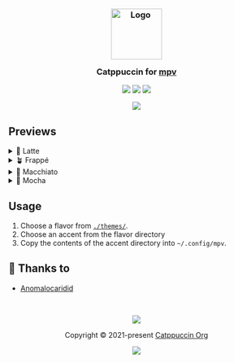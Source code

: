 <h3 align="center">
	<img src="https://raw.githubusercontent.com/catppuccin/catppuccin/main/assets/logos/exports/1544x1544_circle.png" width="100" alt="Logo"/><br/>
	<img src="https://raw.githubusercontent.com/catppuccin/catppuccin/main/assets/misc/transparent.png" height="30" width="0px"/>
	Catppuccin for <a href="https://mpv.io/">mpv</a>
	<img src="https://raw.githubusercontent.com/catppuccin/catppuccin/main/assets/misc/transparent.png" height="30" width="0px"/>
</h3>

<p align="center">
	<a href="https://github.com/catppuccin/mpv/stargazers"><img src="https://img.shields.io/github/stars/catppuccin/mpv?colorA=363a4f&colorB=b7bdf8&style=for-the-badge"></a>
	<a href="https://github.com/catppuccin/mpv/issues"><img src="https://img.shields.io/github/issues/catppuccin/mpv?colorA=363a4f&colorB=f5a97f&style=for-the-badge"></a>
	<a href="https://github.com/catppuccin/mpv/contributors"><img src="https://img.shields.io/github/contributors/catppuccin/mpv?colorA=363a4f&colorB=a6da95&style=for-the-badge"></a>
</p>

<p align="center">
	<img src="./assets/preview.webp"/>
</p>

## Previews

<details>
<summary>🌻 Latte</summary>
<img src="./assets/latte.webp"/>
</details>
<details>
<summary>🪴 Frappé</summary>
<img src="./assets/frappe.webp"/>
</details>
<details>
<summary>🌺 Macchiato</summary>
<img src="./assets/macchiato.webp"/>
</details>
<details>
<summary>🌿 Mocha</summary>
<img src="./assets/mocha.webp"/>
</details>

## Usage

1. Choose a flavor from [`./themes/`](./themes).
2. Choose an accent from the flavor directory
3. Copy the contents of the accent directory into `~/.config/mpv`.

## 💝 Thanks to

- [Anomalocaridid](https://github.com/Anomalocaridid)

&nbsp;

<p align="center">
	<img src="https://raw.githubusercontent.com/catppuccin/catppuccin/main/assets/footers/gray0_ctp_on_line.svg?sanitize=true" />
</p>

<p align="center">
	Copyright &copy; 2021-present <a href="https://github.com/catppuccin" target="_blank">Catppuccin Org</a>
</p>

<p align="center">
	<a href="https://github.com/catppuccin/catppuccin/blob/main/LICENSE"><img src="https://img.shields.io/static/v1.svg?style=for-the-badge&label=License&message=MIT&logoColor=d9e0ee&colorA=363a4f&colorB=b7bdf8"/></a>
</p>
